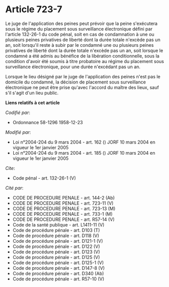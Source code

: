 # Article 723-7

Le juge de l'application des peines peut prévoir que la peine s'exécutera sous le régime du placement sous surveillance
électronique défini par l'article 132-26-1 du code pénal, soit en cas de condamnation à une ou plusieurs peines privatives de
liberté dont la durée totale n'excède pas un an, soit lorsqu'il reste à subir par le condamné une ou plusieurs peines
privatives de liberté dont la durée totale n'excède pas un an, soit lorsque le condamné a été admis au bénéfice de la
libération conditionnelle, sous la condition d'avoir été soumis à titre probatoire au régime du placement sous surveillance
électronique, pour une durée n'excédant pas un an.

Lorsque le lieu désigné par le juge de l'application des peines n'est pas le domicile du condamné, la décision de placement
sous surveillance électronique ne peut être prise qu'avec l'accord du maître des lieux, sauf s'il s'agit d'un lieu public.

**Liens relatifs à cet article**

_Codifié par_:

  - Ordonnance 58-1296 1958-12-23

_Modifié par_:

  - Loi n°2004-204 du 9 mars 2004 - art. 162 () JORF 10 mars 2004 en vigueur le 1er janvier 2005
  - Loi n°2004-204 du 9 mars 2004 - art. 185 () JORF 10 mars 2004 en vigueur le 1er janvier 2005

_Cite_:

  - Code pénal - art. 132-26-1 (V)

_Cité par_:

  - CODE DE PROCEDURE PENALE - art. 144-2 (Ab)
  - CODE DE PROCEDURE PENALE - art. 723-11 (V)
  - CODE DE PROCEDURE PENALE - art. 723-13 (M)
  - CODE DE PROCEDURE PENALE - art. 733-1 (M)
  - CODE DE PROCEDURE PENALE - art. R57-14 (V)
  - Code de la santé publique - art. L1411-11 (V)
  - Code de procédure pénale - art. D103 (T)
  - Code de procédure pénale - art. D118 (V)
  - Code de procédure pénale - art. D121-1 (V)
  - Code de procédure pénale - art. D122 (V)
  - Code de procédure pénale - art. D123 (V)
  - Code de procédure pénale - art. D125 (V)
  - Code de procédure pénale - art. D125-1 (V)
  - Code de procédure pénale - art. D147-8 (V)
  - Code de procédure pénale - art. D340 (Ab)
  - Code de procédure pénale - art. R57-10 (V)
